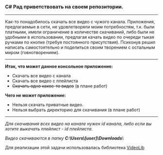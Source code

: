 <h3><b>C# Рад приветствовать на своем репозитории.</b></h3>
<hr>

Как-то понадобилось скачать все видео с чужого канала. Приложения, предлагаемые в сети, не удовлетворяли моим потребностям, т.к. были платными, имели ограничение в количестве скачиваний, либо были не удобными в использовании, предлагая качать видео по очереди тыкая ручками по кнопке (требуя постоянного присутствия).
Психонув решил написать самостоятельно и поделиться своим творением с остальным миром (говнотворением).
<hr>
<b>Итак, что может данное консольное приложение:</b>
<ul>
  <li>Скачать все видео с канала</li>
  <li>Скачать все видео с плейлиста</li>
  <li><del>Скачать одно какое-то видео</del> (в плане работ)</li>
</ul>


<b>Чего не может приложение:</b>

<ul>
  <li>Нельзя скачать приватные видео.</li>
  <li>Нельзя выбрать директорию для скачивания (в плане работ)</li>
</ul>
<hr>

<em>Для скачивания всех видео на канале нужен id канала, либо если вы хотите выкачать плейлист - id плейлиста.</em>

<em>Видео скачиваются в папку <b>C:\Users\\[user]\Downloads</b>\\</em>

Для реализации этой задачи использовалась библиотека <a href="https://github.com/omansak/libvideo">VideoLib</a>

